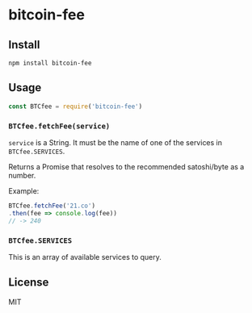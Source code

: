 # bitcoin-fee

## Install

    npm install bitcoin-fee


## Usage

```js
const BTCfee = require('bitcoin-fee')
```


### `BTCfee.fetchFee(service)`

`service` is a String. It must be the name of one of the services in `BTCfee.SERVICES`.

Returns a Promise that resolves to the recommended satoshi/byte as a number.

Example:

```js
BTCfee.fetchFee('21.co')
.then(fee => console.log(fee))
// -> 240
```


### `BTCfee.SERVICES`

This is an array of available services to query.


## License

MIT
